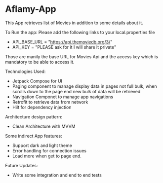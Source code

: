 # Aflamy-App
This App retrieves list of Movies in addition to some details about it.

To Run the app:
Please add the following links to your local.properties file
 - API_BASE_URL = "https://api.themoviedb.org/3/"
 - API_KEY = "PLEASE ask for it I will share it private"

Those are manily the base URL for Movies Api and the access key which is mandatory to be able to access it.

Technologies Used:
- Jetpack Compose for UI
- Paging component to manage display data in pages not full bulk, when scrolls down to the page end new bulk of data will be retrieved 
- Navigation Componet to manage app navigations
- Retrofit to retrieve data from network
- Hilt for dependency injection 

Architecture design pattern:
- Clean Architecture with MVVM

Some indirect App features:
- Support dark and light theme
- Error handling for connection issues
- Load more when get to page end.

Future Updates:
- Write some integration and end to end tests
